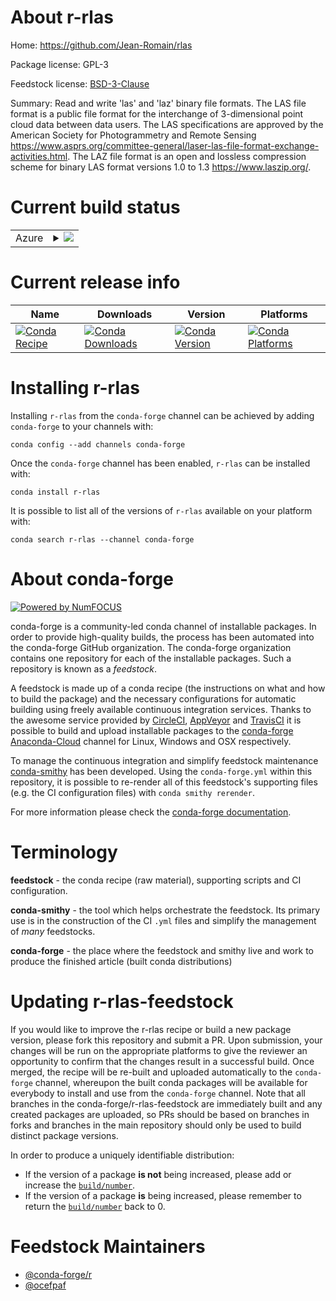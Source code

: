 About r-rlas
============

Home: https://github.com/Jean-Romain/rlas

Package license: GPL-3

Feedstock license: [BSD-3-Clause](https://github.com/conda-forge/r-rlas-feedstock/blob/master/LICENSE.txt)

Summary: Read and write 'las' and 'laz' binary file formats. The LAS file format is a public file format for the interchange of 3-dimensional point cloud data between data users. The LAS specifications are approved by the American Society for Photogrammetry and Remote Sensing <https://www.asprs.org/committee-general/laser-las-file-format-exchange-activities.html>. The LAZ file format is an open and lossless compression scheme for binary LAS format versions 1.0 to 1.3 <https://www.laszip.org/>.

Current build status
====================


<table>
    
  <tr>
    <td>Azure</td>
    <td>
      <details>
        <summary>
          <a href="https://dev.azure.com/conda-forge/feedstock-builds/_build/latest?definitionId=5764&branchName=master">
            <img src="https://dev.azure.com/conda-forge/feedstock-builds/_apis/build/status/r-rlas-feedstock?branchName=master">
          </a>
        </summary>
        <table>
          <thead><tr><th>Variant</th><th>Status</th></tr></thead>
          <tbody><tr>
              <td>linux_64_r_base3.6</td>
              <td>
                <a href="https://dev.azure.com/conda-forge/feedstock-builds/_build/latest?definitionId=5764&branchName=master">
                  <img src="https://dev.azure.com/conda-forge/feedstock-builds/_apis/build/status/r-rlas-feedstock?branchName=master&jobName=linux&configuration=linux_64_r_base3.6" alt="variant">
                </a>
              </td>
            </tr><tr>
              <td>linux_64_r_base4.0</td>
              <td>
                <a href="https://dev.azure.com/conda-forge/feedstock-builds/_build/latest?definitionId=5764&branchName=master">
                  <img src="https://dev.azure.com/conda-forge/feedstock-builds/_apis/build/status/r-rlas-feedstock?branchName=master&jobName=linux&configuration=linux_64_r_base4.0" alt="variant">
                </a>
              </td>
            </tr><tr>
              <td>osx_64_r_base3.6</td>
              <td>
                <a href="https://dev.azure.com/conda-forge/feedstock-builds/_build/latest?definitionId=5764&branchName=master">
                  <img src="https://dev.azure.com/conda-forge/feedstock-builds/_apis/build/status/r-rlas-feedstock?branchName=master&jobName=osx&configuration=osx_64_r_base3.6" alt="variant">
                </a>
              </td>
            </tr><tr>
              <td>osx_64_r_base4.0</td>
              <td>
                <a href="https://dev.azure.com/conda-forge/feedstock-builds/_build/latest?definitionId=5764&branchName=master">
                  <img src="https://dev.azure.com/conda-forge/feedstock-builds/_apis/build/status/r-rlas-feedstock?branchName=master&jobName=osx&configuration=osx_64_r_base4.0" alt="variant">
                </a>
              </td>
            </tr><tr>
              <td>win_64_r_base4.0</td>
              <td>
                <a href="https://dev.azure.com/conda-forge/feedstock-builds/_build/latest?definitionId=5764&branchName=master">
                  <img src="https://dev.azure.com/conda-forge/feedstock-builds/_apis/build/status/r-rlas-feedstock?branchName=master&jobName=win&configuration=win_64_r_base4.0" alt="variant">
                </a>
              </td>
            </tr>
          </tbody>
        </table>
      </details>
    </td>
  </tr>
</table>

Current release info
====================

| Name | Downloads | Version | Platforms |
| --- | --- | --- | --- |
| [![Conda Recipe](https://img.shields.io/badge/recipe-r--rlas-green.svg)](https://anaconda.org/conda-forge/r-rlas) | [![Conda Downloads](https://img.shields.io/conda/dn/conda-forge/r-rlas.svg)](https://anaconda.org/conda-forge/r-rlas) | [![Conda Version](https://img.shields.io/conda/vn/conda-forge/r-rlas.svg)](https://anaconda.org/conda-forge/r-rlas) | [![Conda Platforms](https://img.shields.io/conda/pn/conda-forge/r-rlas.svg)](https://anaconda.org/conda-forge/r-rlas) |

Installing r-rlas
=================

Installing `r-rlas` from the `conda-forge` channel can be achieved by adding `conda-forge` to your channels with:

```
conda config --add channels conda-forge
```

Once the `conda-forge` channel has been enabled, `r-rlas` can be installed with:

```
conda install r-rlas
```

It is possible to list all of the versions of `r-rlas` available on your platform with:

```
conda search r-rlas --channel conda-forge
```


About conda-forge
=================

[![Powered by NumFOCUS](https://img.shields.io/badge/powered%20by-NumFOCUS-orange.svg?style=flat&colorA=E1523D&colorB=007D8A)](http://numfocus.org)

conda-forge is a community-led conda channel of installable packages.
In order to provide high-quality builds, the process has been automated into the
conda-forge GitHub organization. The conda-forge organization contains one repository
for each of the installable packages. Such a repository is known as a *feedstock*.

A feedstock is made up of a conda recipe (the instructions on what and how to build
the package) and the necessary configurations for automatic building using freely
available continuous integration services. Thanks to the awesome service provided by
[CircleCI](https://circleci.com/), [AppVeyor](https://www.appveyor.com/)
and [TravisCI](https://travis-ci.com/) it is possible to build and upload installable
packages to the [conda-forge](https://anaconda.org/conda-forge)
[Anaconda-Cloud](https://anaconda.org/) channel for Linux, Windows and OSX respectively.

To manage the continuous integration and simplify feedstock maintenance
[conda-smithy](https://github.com/conda-forge/conda-smithy) has been developed.
Using the ``conda-forge.yml`` within this repository, it is possible to re-render all of
this feedstock's supporting files (e.g. the CI configuration files) with ``conda smithy rerender``.

For more information please check the [conda-forge documentation](https://conda-forge.org/docs/).

Terminology
===========

**feedstock** - the conda recipe (raw material), supporting scripts and CI configuration.

**conda-smithy** - the tool which helps orchestrate the feedstock.
                   Its primary use is in the construction of the CI ``.yml`` files
                   and simplify the management of *many* feedstocks.

**conda-forge** - the place where the feedstock and smithy live and work to
                  produce the finished article (built conda distributions)


Updating r-rlas-feedstock
=========================

If you would like to improve the r-rlas recipe or build a new
package version, please fork this repository and submit a PR. Upon submission,
your changes will be run on the appropriate platforms to give the reviewer an
opportunity to confirm that the changes result in a successful build. Once
merged, the recipe will be re-built and uploaded automatically to the
`conda-forge` channel, whereupon the built conda packages will be available for
everybody to install and use from the `conda-forge` channel.
Note that all branches in the conda-forge/r-rlas-feedstock are
immediately built and any created packages are uploaded, so PRs should be based
on branches in forks and branches in the main repository should only be used to
build distinct package versions.

In order to produce a uniquely identifiable distribution:
 * If the version of a package **is not** being increased, please add or increase
   the [``build/number``](https://conda.io/docs/user-guide/tasks/build-packages/define-metadata.html#build-number-and-string).
 * If the version of a package **is** being increased, please remember to return
   the [``build/number``](https://conda.io/docs/user-guide/tasks/build-packages/define-metadata.html#build-number-and-string)
   back to 0.

Feedstock Maintainers
=====================

* [@conda-forge/r](https://github.com/conda-forge/r/)
* [@ocefpaf](https://github.com/ocefpaf/)

